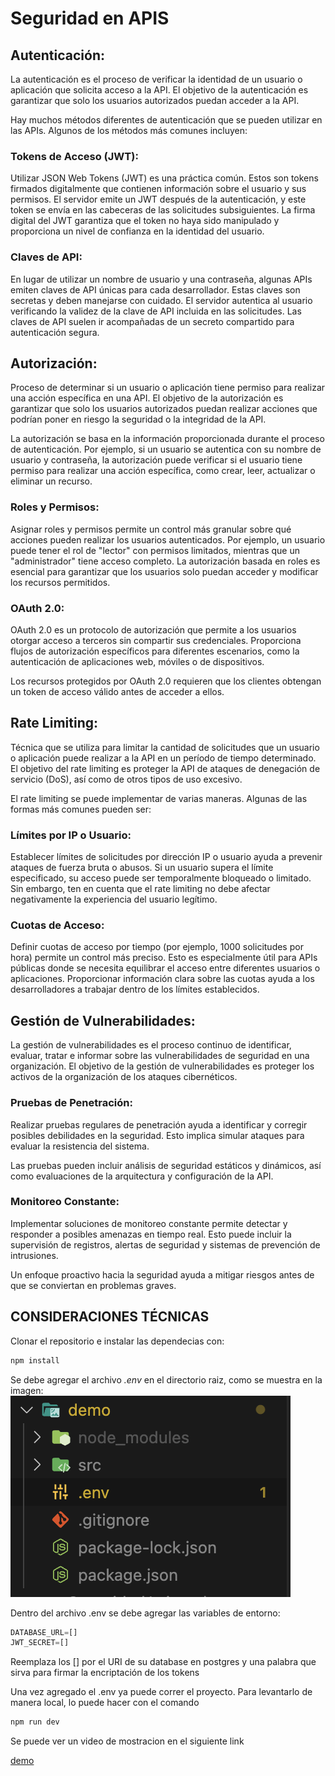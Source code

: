 # Seguridad en APIS

## Autenticación:
La autenticación es el proceso de verificar la identidad de un usuario o aplicación que solicita acceso a la API. El objetivo de la autenticación es garantizar que solo los usuarios autorizados puedan acceder a la API.

Hay muchos métodos diferentes de autenticación que se pueden utilizar en las APIs. Algunos de los métodos más comunes incluyen:

### Tokens de Acceso (JWT):

Utilizar JSON Web Tokens (JWT) es una práctica común. Estos son tokens firmados digitalmente que contienen información sobre el usuario y sus permisos. El servidor emite un JWT después de la autenticación, y este token se envía en las cabeceras de las solicitudes subsiguientes.
La firma digital del JWT garantiza que el token no haya sido manipulado y proporciona un nivel de confianza en la identidad del usuario.

### Claves de API:
En lugar de utilizar un nombre de usuario y una contraseña, algunas APIs emiten claves de API únicas para cada desarrollador. Estas claves son secretas y deben manejarse con cuidado. El servidor autentica al usuario verificando la validez de la clave de API incluida en las solicitudes.
Las claves de API suelen ir acompañadas de un secreto compartido para autenticación segura.

## Autorización:
Proceso de determinar si un usuario o aplicación tiene permiso para realizar una acción específica en una API. El objetivo de la autorización es garantizar que solo los usuarios autorizados puedan realizar acciones que podrían poner en riesgo la seguridad o la integridad de la API.

La autorización se basa en la información proporcionada durante el proceso de autenticación. Por ejemplo, si un usuario se autentica con su nombre de usuario y contraseña, la autorización puede verificar si el usuario tiene permiso para realizar una acción específica, como crear, leer, actualizar o eliminar un recurso.

### Roles y Permisos:
Asignar roles y permisos permite un control más granular sobre qué acciones pueden realizar los usuarios autenticados. Por ejemplo, un usuario puede tener el rol de "lector" con permisos limitados, mientras que un "administrador" tiene acceso completo.
La autorización basada en roles es esencial para garantizar que los usuarios solo puedan acceder y modificar los recursos permitidos.

### OAuth 2.0:

OAuth 2.0 es un protocolo de autorización que permite a los usuarios otorgar acceso a terceros sin compartir sus credenciales. Proporciona flujos de autorización específicos para diferentes escenarios, como la autenticación de aplicaciones web, móviles o de dispositivos.

Los recursos protegidos por OAuth 2.0 requieren que los clientes obtengan un token de acceso válido antes de acceder a ellos.

## Rate Limiting:
Técnica que se utiliza para limitar la cantidad de solicitudes que un usuario o aplicación puede realizar a la API en un período de tiempo determinado. El objetivo del rate limiting es proteger la API de ataques de denegación de servicio (DoS), así como de otros tipos de uso excesivo.

El rate limiting se puede implementar de varias maneras. Algunas de las formas más comunes pueden ser:
### Límites por IP o Usuario:

Establecer límites de solicitudes por dirección IP o usuario ayuda a prevenir ataques de fuerza bruta o abusos. Si un usuario supera el límite especificado, su acceso puede ser temporalmente bloqueado o limitado.
Sin embargo, ten en cuenta que el rate limiting no debe afectar negativamente la experiencia del usuario legítimo.

### Cuotas de Acceso:

Definir cuotas de acceso por tiempo (por ejemplo, 1000 solicitudes por hora) permite un control más preciso. Esto es especialmente útil para APIs públicas donde se necesita equilibrar el acceso entre diferentes usuarios o aplicaciones.
Proporcionar información clara sobre las cuotas ayuda a los desarrolladores a trabajar dentro de los límites establecidos.

## Gestión de Vulnerabilidades:
La gestión de vulnerabilidades es el proceso continuo de identificar, evaluar, tratar e informar sobre las vulnerabilidades de seguridad en una organización. El objetivo de la gestión de vulnerabilidades es proteger los activos de la organización de los ataques cibernéticos.

### Pruebas de Penetración:
Realizar pruebas regulares de penetración ayuda a identificar y corregir posibles debilidades en la seguridad. Esto implica simular ataques para evaluar la resistencia del sistema.

Las pruebas pueden incluir análisis de seguridad estáticos y dinámicos, así como evaluaciones de la arquitectura y configuración de la API.

### Monitoreo Constante:
Implementar soluciones de monitoreo constante permite detectar y responder a posibles amenazas en tiempo real. Esto puede incluir la supervisión de registros, alertas de seguridad y sistemas de prevención de intrusiones.

Un enfoque proactivo hacia la seguridad ayuda a mitigar riesgos antes de que se conviertan en problemas graves.

## CONSIDERACIONES TÉCNICAS
Clonar el repositorio e instalar las dependecias con:
```javascript
npm install
```

Se debe agregar el archivo *.env* en el directorio raiz, como se muestra en la imagen:
![alt text](./assets/env.png "env file")

Dentro del archivo .env se debe agregar las variables de entorno:
```javascript
DATABASE_URL=[]
JWT_SECRET=[]
```

Reemplaza los [] por el URI de su database en postgres y una palabra que sirva para firmar la encriptación de los tokens

Una vez agregado el .env ya puede correr el proyecto. Para levantarlo de manera local, lo puede hacer con el comando
```javascript
npm run dev
```

Se puede ver un video de mostracion en el siguiente link

[demo](https://drive.google.com/file/d/12IYEdH3FodLW6xpLY4WtKBViK05xQWp8/view?usp=drive_link)